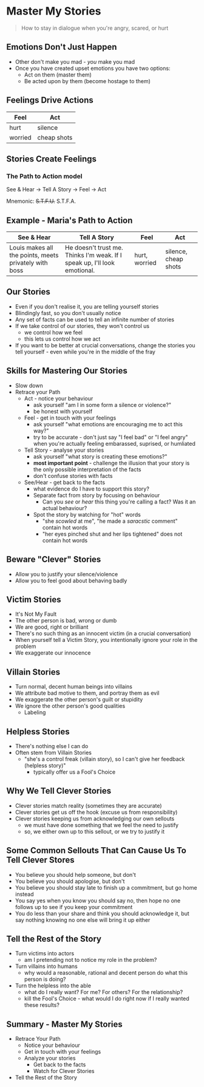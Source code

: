 # Master My Stories

> How to stay in dialogue when you're angry, scared, or hurt

## Emotions Don't Just Happen

- Other don't make you mad - *you* make you mad
- Once you have created upset emotions you have two options:
    - Act on them (master them)
    - Be acted upon by them (become hostage to them)

## Feelings Drive Actions

Feel | Act
---- | ---
hurt | silence
worried | cheap shots

## Stories Create Feelings

### The Path to Action model

See & Hear -> Tell A Story -> Feel -> Act

Mnemonic:
~~S.T.F.U.~~
S.T.F.A.

## Example - Maria's Path to Action

See & Hear | Tell A Story | Feel | Act
---------- | ------------ | ---- | ---
Louis makes all the points, meets privately with boss | He doesn't trust me.  Thinks I'm weak.  If I speak up, I'll look emotional.  | hurt, worried | silence, cheap shots

## Our Stories

- Even if you don't realise it, you are telling yourself stories
- Blindingly fast, so you don't usually notice
- Any set of facts can be used to tell an infinite number of stories
- If we take control of our stories, they won't control us
    - we control how we feel
    - this lets us control how we act
- If you want to be better at crucial conversations, change the stories you tell yourself - even while you're in the middle of the fray

## Skills for Mastering Our Stories

- Slow down
- Retrace your Path
    - Act - notice your behaviour
        - ask yourself "am I in some form a silence or violence?"
        - be honest with yourself
    - Feel - get in touch with your feelings
        - ask yourself "what emotions are encouraging me to act this way?"
        - try to be accurate - don't just say "I feel bad" or "I feel angry" when you're actually feeling embarassed, suprised, or humliated
    - Tell Story - analyse your stories
        - ask yourself "what story is creating these emotions?"
        - **most important point** - challenge the illusion that your story is the only possible interpretation of the facts
        - don't confuse stories with facts
    - See/Hear - get back to the facts
        - what evidence do I have to support this story?
        - Separate fact from story by focusing on behaviour
            - Can you *see* or *hear* this thing you're calling a fact?  Was it an actual behaviour?
        - Spot the story by watching for "hot" words
            - "she *scowled* at me", "he made a *saracstic* comment" contain hot words
            - "her eyes pinched shut and her lips tightened" does not contain hot words

## Beware "Clever" Stories

- Allow you to justify your silence/violence
- Allow you to feel good about behaving badly

## Victim Stories

- It's Not My Fault
- The other person is bad, wrong or dumb
- We are good, right or brilliant
- There's no such thing as an innocent victim (in a crucial conversation)
- When yourself tell a Victim Story, you intentionally ignore your role in the problem
- We exaggerate our innocence

## Villain Stories

- Turn normal, decent human beings into villains
- We attribute bad motive to them, and portray them as evil
- We exaggerate the other person's guilt or stupidity
- We ignore the other person's good qualities
    - Labeling

## Helpless Stories

- There's nothing else I can do
- Often stem from Villain Stories
    - "she's a control freak (villain story), so I can't give her feedback (helpless story)"
      - typically offer us a Fool's Choice

## Why We Tell Clever Stories

- Clever stories match reality (sometimes they are accurate)
- Clever stories get us off the hook (excuse us from responsibility)
- Clever stories keeping us from acknowledging our own sellouts
    - we must have done something that we feel the need to justify
    - so, we either own up to this sellout, or we try to justify it

## Some Common Sellouts That Can Cause Us To Tell Clever Stores

- You believe you should help someone, but don't
- You believe you should apologise, but don't
- You believe you should stay late to finish up a commitment, but go home instead
- You say yes when you know you should say no, then hope no one follows up to see if you keep your commitment
- You do less than your share and think you should acknowledge it, but say nothing knowing no one else will bring it up either

## Tell the Rest of the Story

- Turn victims into actors
    - am I pretending not to notice my role in the problem?
- Turn villains into humans
    - why would a reasonable, rational and decent person do what this person is doing?
- Turn the helpless into the able
    - what do I really want?  For me?  For others?  For the relationship?
    - kill the Fool's Choice - what would I do right now if I really wanted these results?

## Summary - Master My Stories

- Retrace Your Path
    - Notice your behaviour
    - Get in touch with your feelings
    - Analyze your stories
      - Get back to the facts
      - Watch for Clever Stories
- Tell the Rest of the Story


